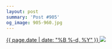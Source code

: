 ```yaml
---
layout: post
summary: 'Post #905'
og_image: 905-960.jpg
---
```


<p>
 <time>
  <a href="/905">
   {{ page.date | date: "%B %-d, %Y" }}
  </a>
 </time>
 <a href="/905">
  <img sizes="(min-width: 700px) 50vw, calc(100vw - 2rem)" src="{{ site.assets_url }}/905-480.jpg" srcset="{{ site.assets_url }}/905-240.jpg 240w, {{ site.assets_url }}/905-480.jpg 480w, {{ site.assets_url }}/905-720.jpg 720w, {{ site.assets_url }}/905-960.jpg 960w"/>
 </a>
</p>
